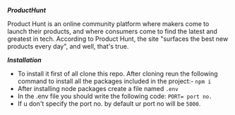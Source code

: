 **_ProductHunt_**

Product Hunt is an online community platform where makers come to launch their products, and where consumers come to find the latest and greatest in tech. According to Product Hunt, the site "surfaces the best new products every day", and well, that's true.

**_Installation_**

- To install it first of all clone this repo.
  After cloning reun the following command to install all the packages included in the project:-
  `npm i`
- After installing node packages create a file named
  `.env`
- In the .env file you should write the following code:
  `PORT= port no.`
- If u don't specify the port no. by default ur port no will be `5000`.
